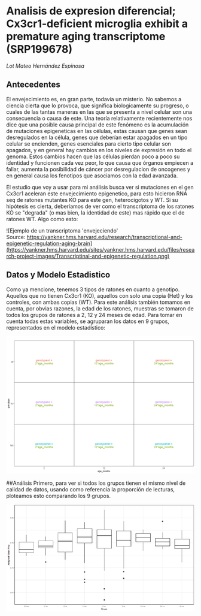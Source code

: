 # Analisis de expresion diferencial; Cx3cr1-deficient microglia exhibit a premature aging transcriptome (SRP199678)

*Lot Mateo Hernández Espinosa*


## Antecedentes
El envejecimiento es, en gran parte, todavía un misterio. No sabemos a ciencia cierta que lo provoca, que significa biologicamente su progreso, o cuales de las tantas maneras en las que se presenta a nivel celular son una consecuencia o causa de este. Una teoría relativamente recientemente nos dice que una posible causa principal de este fenómeno es la acumulación de mutaciones epigeneticas en las células, estas causan que genes sean desregulados en la célula, genes que deberían estar apagados en un tipo celular se encienden, genes esenciales para cierto tipo celular son apagados, y en general hay cambios en los niveles de expresión en todo el genoma. Estos cambios hacen que las células pierdan poco a poco su identidad y funcionen cada vez peor, lo que causa que órganos empiecen a fallar, aumenta la posibilidad de cáncer por desregulacion de oncogenes y en general causa los fenotipos que asociamos con la edad avanzada.

El estudio que voy a usar para mi análisis busca ver si mutaciones en el gen Cx3cr1 aceleran este envejecimiento epigenetico, para esto hicieron RNA seq de ratones mutantes KO para este gen, heterocigotos y WT. Si su hipótesis es cierta, deberíamos de ver como el transcriptoma de los ratones KO se "degrada" (o mas bien, la identidad de este) mas rápido que el de ratones WT. Algo como esto:

![Ejemplo de un transcriptoma 'envejeciendo' <br /> Source: https://yankner.hms.harvard.edu/research/transcriptional-and-epigenetic-regulation-aging-brain](https://yankner.hms.harvard.edu/sites/yankner.hms.harvard.edu/files/research-project-images/Transcriptinal-and-epigenetic-regulation.png)


## Datos y Modelo Estadistico
Como ya mencione, tenemos 3 tipos de ratones en cuanto a genotipo. Aquellos que no tienen Cx3cr1 (KO), aquellos con solo una copia (Het) y los controles, con ambas copias (WT). Para este análisis también tomamos en cuenta, por obvias razones, la edad de los ratones, muestras se tomaron de todos los grupos de ratones a 2, 12 y 24 meses de edad. Para tomar en cuenta todas estas variables, se agruparan los datos en 9 grupos, representados en el modelo estadístico:

![Modelo Estadistico para el Análisis](https://raw.githubusercontent.com/lotmta/Proyecto_rnaseq2023/master/plots/Matriz_modelo.png)

##Análisis
Primero, para ver si todos los grupos tienen el mismo nivel de calidad de datos, usando como referencia la proporción de lecturas, ploteamos esto comparando los 9 grupos.

![Modelo Estadistico para el Análisis](https://raw.githubusercontent.com/lotmta/Proyecto_rnaseq2023/master/plots/Asigned_Gene_Prop.png)


